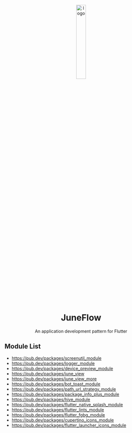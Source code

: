 <p align="center">
  <img src="https://github.com/melodysdreamj/juneflow/blob/document/assets/icon.png?raw=true" alt="logo" width="25%" />
</p>
<h1 align="center">
  JuneFlow
</h1>
<p align="center">
  An application development pattern for Flutter<br>

</p>

## Module List
* https://pub.dev/packages/screenutil_module
* https://pub.dev/packages/logger_module
* https://pub.dev/packages/device_preview_module
* https://pub.dev/packages/june_view
* https://pub.dev/packages/june_view_more
* https://pub.dev/packages/bot_toast_module
* https://pub.dev/packages/path_url_strategy_module
* https://pub.dev/packages/package_info_plus_module
* https://pub.dev/packages/hive_module
* https://pub.dev/packages/flutter_native_splash_module
* https://pub.dev/packages/flutter_lints_module
* https://pub.dev/packages/flutter_fgbg_module
* https://pub.dev/packages/cupertino_icons_module
* https://pub.dev/packages/flutter_launcher_icons_module
